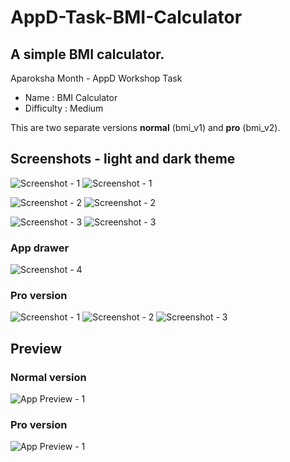 # AppD-Task-BMI-Calculator

## A simple BMI calculator.
Aparoksha Month - AppD Workshop Task
- Name : BMI Calculator
- Difficulty : Medium

This are two separate versions __normal__ (bmi_v1) and __pro__ (bmi_v2).


## Screenshots - light and dark theme
![Screenshot - 1](./preview/shot-1.jpg) ![Screenshot - 1](./preview/shot-1_dark.jpg)

![Screenshot - 2](./preview/shot-2.jpg) ![Screenshot - 2](./preview/shot-2_dark.jpg)

![Screenshot - 3](./preview/shot-3.jpg) ![Screenshot - 3](./preview/shot-3_dark.jpg)

### App drawer
![Screenshot - 4](./preview/shot-4_dark.jpg)

### Pro version
![Screenshot - 1](./preview/shot-1_pro.jpg)
![Screenshot - 2](./preview/shot-2_pro.jpg)
![Screenshot - 3](./preview/shot-3_pro.jpg)


## Preview
### Normal version
![App Preview - 1](./preview/app_normal.gif)

### Pro version
![App Preview - 1](./preview/app_pro.gif)
